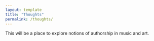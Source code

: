 ```yaml
---
layout: template
title: "Thoughts"
permalink: /thoughts/
---
```


This will be a place to explore notions of authorship in music and art.
